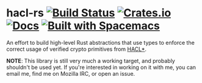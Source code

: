 # hacl-rs [![Build Status](https://travis-ci.org/aatxe/hacl-rs.svg?branch=master)](https://travis-ci.org/aatxe/hacl-rs) [![Crates.io](https://img.shields.io/crates/v/hacl.svg)](https://crates.io/crates/hacl) [![Docs](https://docs.rs/hacl/badge.svg)](https://docs.rs/hacl) [![Built with Spacemacs](https://cdn.rawgit.com/syl20bnr/spacemacs/442d025779da2f62fc86c2082703697714db6514/assets/spacemacs-badge.svg)](http://spacemacs.org) #

An effort to build high-level Rust abstractions that use types to enforce the correct usage of verified crypto primitives from [HACL*](https://github.com/mitls/hacl-star).

**NOTE**: This library is still very much a working target, and probably shouldn't be used yet. If you're interested in working on it with me, you can email me, find me on Mozilla IRC, or open an issue.
